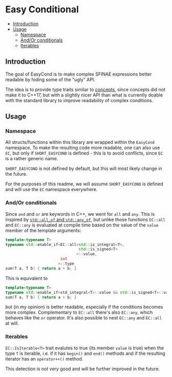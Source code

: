 # Easy Conditional #

* [Introduction](#introduction)
* [Usage](#usage)
  * [Namespace](#namespace)
  * [And/Or conditionals](#andor-conditionals)
  * [Iterables](#itarables)


## Introduction ##

The goal of EasyCond is to make complex SFINAE expressions better readable by
hiding some of the "ugly" API.

The idea is to provide type traits similar to [concepts](http://www.iso.org/iso/home/store/catalogue_tc/catalogue_detail.htm?csnumber=64031),
since concepts did not make it to C++17, but with a slightly nicer API than what
is currently doable with the standard library to improve readability of complex
conditions.


## Usage ##

### Namespace ###

All structs/functions within this library are wrapped within the `EasyCond`
namespace. To make the resulting code more readable, one can also use `EC`,
but only if `SHORT_EASYCOND` is defined - this is to avoid conflicts, since
`EC` is a rather generic name.

`SHORT_EASYCOND` is not defined by default, but this will most likely
change in the future.

For the purposes of this readme, we will assume `SHORT_EASYCOND` is defined
and will use the `EC` namespace everywhere.

### And/Or conditionals ###

Since `and` and `or` are keywords in C++, we went for `all` and `any`. This
is inspired by [`std::all_of` and `std::any_of`](https://en.cppreference.com/w/cpp/algorithm/all_any_none_of), but unlike those functions
`EC::all` and `EC::any` is evaluated at compile time based on the value of the
`value` member of the template arguments:

```cpp
template<typename T>
typename std::enable_if<EC::all<std::is_integral<T>,
                                std::is_signed<T>
                               >::value,
                        int
                       >::type
sum(T a, T b) { return a + b; }
```

This is equivalent to

```cpp
template<typename T>
typename std::enable_if<std_integral<T>::value && std::is_signed<T>::value, T>::type
sum(T a, T b) { return a + b; }
```

but (in my opinion) is better readable, especially if the conditions becomes
more complex. Complementary to `EC::all` there's also `EC::any`, which behaves
like the `or` operator. It's also possible to nest `EC::any` and `EC::all` at
will.

### Iterables ###

`EC::IsIterable<T>` trait evalutes to true (its member `value` is true) when
the type `T` is iterable, i.e. if it has `begin()` and `end()` methods and
if the resulting iterator has an `operator++()` method.

This detection is not very good and will be further improved in the future.
